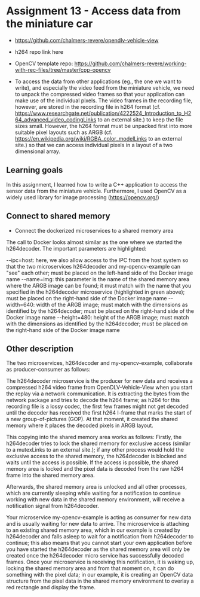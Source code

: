 # Assignment 13 - Access data from the miniature car



- https://github.com/chalmers-revere/opendlv-vehicle-view


- h264 repo link here


- OpenCV template repo: https://github.com/chalmers-revere/working-with-rec-files/tree/master/cpp-opencv



- To access the data from other applications (eg., the one we want to write), and especially the video feed from the miniature vehicle, we need to unpack the compressed video frames so that your application can make use of the individual pixels. The video frames in the recording file, however, are stored in the recording file in h264 format (cf. https://www.researchgate.net/publication/4222524_Introduction_to_H264_advanced_video_codingLinks to an external site.) to keep the file sizes small. However, the h264 format must be unpacked first into more suitable pixel layouts such as ARGB (cf. https://en.wikipedia.org/wiki/RGBA_color_modelLinks to an external site.) so that we can access individual pixels in a layout of a two dimensional array.




## Learning goals

In this assignment, I learned how to write a C++ application to access the sensor data from the miniature vehicle. Furthermore, I used OpenCV as a widely used library for image processing (https://opencv.org/)




## Connect to shared memory

- Connect the dockerized microservices to a shared memory area



The call to Docker looks almost similar as the one where we started the h264decoder. The important parameters are highlighted: 

--ipc=host: here, we also allow access to the IPC from the host system so that the two microservices h264decoder and my-opencv-example can "see" each other; must be placed on the left-hand side of the Docker image name
--name=img: this parameter is the name of the shared memory area where the ARGB image can be found; it must match with the name that you specified in the h264decoder microservice (highlighted in green above); must be placed on the right-hand side of the Docker image name
--width=640: width of the ARGB image; must match with the dimensions as identified by the h264decoder; must be placed on the right-hand side of the Docker image name
--height=480: height of the ARGB image; must match with the dimensions as identified by the h264decoder; must be placed on the right-hand side of the Docker image name






## Other description


The two microservices, h264decoder and my-opencv-example, collaborate as producer-consumer as follows:

The h264decoder microservice is the producer for new data and receives a compressed h264 video frame from OpenDLV-Vehicle-View when you start the replay via a network communication. It is extracting the bytes from the network package and tries to decode the h264 frame; as h264 for this recording file is a lossy codec, the first few frames might not get decoded until the decoder has received the first h264 I-frame that marks the start of a new group-of-pictures (GOP). At that moment, it created the shared memory where it places the decoded pixels in ARGB layout.

This copying into the shared memory area works as follows: Firstly, the h264decoder tries to lock the shared memory for exclusive access (similar to a mutexLinks to an external site.); if any other process would hold the exclusive access to the shared memory, the h264decoder is blocked and waits until the access is possible. If the access is possible, the shared memory area is locked and the pixel data is decoded from the raw h264 frame into the shared memory area.

Afterwards, the shared memory area is unlocked and all other processes, which are currently sleeping while waiting for a notification to continue working with new data in the shared memory environment, will receive a notification signal from h264decoder.

Your microservice my-opencv-example is acting as consumer for new data and is usually waiting for new data to arrive. The microservice is attaching to an existing shared memory area, which in our example is created by h264decoder and falls asleep to wait for a notification from h264decoder to continue; this also means that you cannot start your own application before you have started the h264decoder as the shared memory area will only be created once the h264decoder micro service has successfully decoded frames. Once your microservice is receiving this notification, it is waking up, locking the shared memory area and from that moment on, it can do something with the pixel data; in our example, it is creating an OpenCV data structure from the pixel data in the shared memory environment to overlay a red rectangle and display the frame.